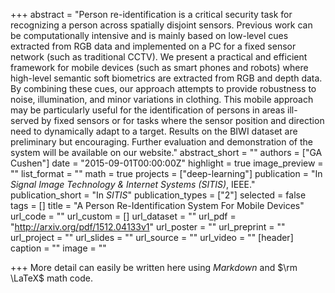 +++
abstract = "Person re-identification is a critical security task for recognizing a person across spatially disjoint sensors. Previous work can be computationally intensive and is mainly based on low-level cues extracted from RGB data and implemented on a PC for a fixed sensor network (such as traditional CCTV). We present a practical and efficient framework for mobile devices (such as smart phones and robots) where high-level semantic soft biometrics are extracted from RGB and depth data. By combining these cues, our approach attempts to provide robustness to noise, illumination, and minor variations in clothing. This mobile approach may be particularly useful for the identification of persons in areas ill-served by fixed sensors or for tasks where the sensor position and direction need to dynamically adapt to a target. Results on the BIWI dataset are preliminary but encouraging. Further evaluation and demonstration of the system will be available on our website."
abstract_short = ""
authors = ["GA Cushen"]
date = "2015-09-01T00:00:00Z"
highlight = true
image_preview = ""
list_format = ""
math = true
projects = ["deep-learning"]
publication = "In *Signal Image Technology & Internet Systems (SITIS)*, IEEE."
publication_short = "In *SITIS*"
publication_types = ["2"]
selected = false
tags = []
title = "A Person Re-Identification System For Mobile Devices"
url_code = ""
url_custom = []
url_dataset = ""
url_pdf = "http://arxiv.org/pdf/1512.04133v1"
url_poster = ""
url_preprint = ""
url_project = ""
url_slides = ""
url_source = ""
url_video = ""
[header]
caption = ""
image = ""

+++
More detail can easily be written here using *Markdown* and $\rm \LaTeX$ math code.
